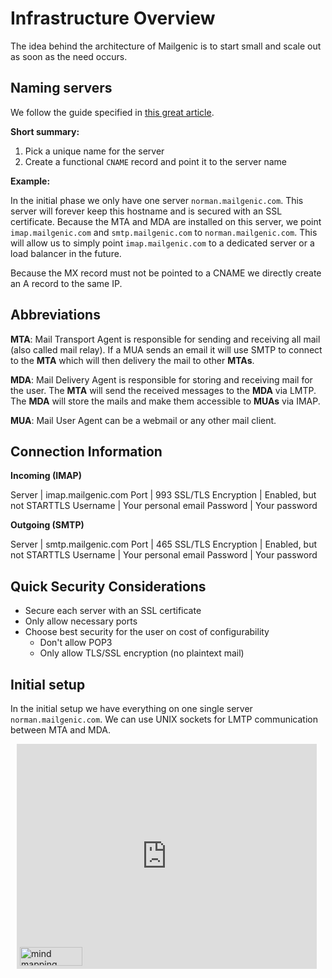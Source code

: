 Infrastructure Overview
=======================

The idea behind the architecture of Mailgenic is to start small and
scale out as soon as the need occurs.

Naming servers
--------------

We follow the guide specified in [this great article](http://mnx.io/blog/a-proper-server-naming-scheme/).

**Short summary:**

1. Pick a unique name for the server
2. Create a functional `CNAME` record and point it to the server name

**Example:**

In the initial phase we only have one server `norman.mailgenic.com`.
This server will forever keep this hostname and is secured with an SSL certificate.
Because the MTA and MDA are installed on this server,
we point `imap.mailgenic.com` and `smtp.mailgenic.com` to `norman.mailgenic.com`.
This will allow us to simply point `imap.mailgenic.com` to a dedicated server or a
load balancer in the future.

Because the MX record must not be pointed to a CNAME we directly create an A
record to the same IP.

Abbreviations
-------------

**MTA**: Mail Transport Agent is responsible for sending and receiving
all mail (also called mail relay). If a MUA sends an email it will use SMTP
to connect to the **MTA** which will then delivery the mail to other **MTAs**.

**MDA**: Mail Delivery Agent is responsible for storing and receiving mail
for the user. The **MTA** will send the received messages to the **MDA** via
LMTP. The **MDA** will store the mails and make them accessible to **MUAs**
via IMAP.

**MUA**: Mail User Agent can be a webmail or any other mail client.

Connection Information
----------------------

**Incoming (IMAP)**

Server             | imap.mailgenic.com
Port               | 993
SSL/TLS Encryption | Enabled, but not STARTTLS
Username           | Your personal email
Password           | Your password

**Outgoing (SMTP)**

Server             | smtp.mailgenic.com
Port               | 465
SSL/TLS Encryption | Enabled, but not STARTTLS
Username           | Your personal email
Password           | Your password

Quick Security Considerations
-----------------------------
- Secure each server with an SSL certificate
- Only allow necessary ports
- Choose best security for the user on cost of configurability
  - Don't allow POP3
  - Only allow TLS/SSL encryption (no plaintext mail)

Initial setup
-------------
In the initial setup we have everything on one single server `norman.mailgenic.com`.
We can  use UNIX sockets for LMTP communication between MTA and MDA.

<div style="width: 480px; height: 360px; margin: 10px; position: relative;"><iframe allowfullscreen frameborder="0" style="width:480px; height:360px" src="https://www.lucidchart.com/documents/embeddedchart/4b4350dd-48c4-4406-8c68-52f3a612de18"></iframe><a href="https://www.lucidchart.com/pages/examples/mind_mapping_software" style="margin: 0; padding: 0; border: none; display: inline-block; position: absolute; bottom: 5px; left: 5px;"><img alt="mind mapping software"title="Lucidchart online diagrams"style="width: 100px; height: 30px; margin: 0; padding: 0; border-image: none; border: none; display: block"src="https://www.lucidchart.com/img/diagrams-lucidchart.png"/></a></div>
